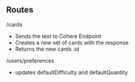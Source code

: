 ## Routes
/cards
* Sends the text to Cohere Endpoint
* Creates a new set of cards with the response
* Returns the new cards :id

/users/preferences
* updates defaultDifficulty and defaultQuantity